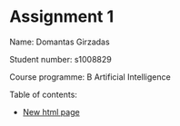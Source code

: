 # Assignment 1

Name: Domantas Girzadas

Student number: s1008829

Course programme: B Artificial Intelligence

Table of contents:

* [New html page](markdown.md)
